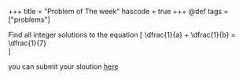 +++
title = "Problem of The week"
hascode = true
+++
@def tags = ["problems"]


Find all integer solutions to the equation 
\[
  \dfrac{1}{a} + \dfrac{1}{b} = \dfrac{1}{7}  
\]

you can submit your sloution [here](https://forms.gle/2HDGtUiXhyGhSv5T7)
